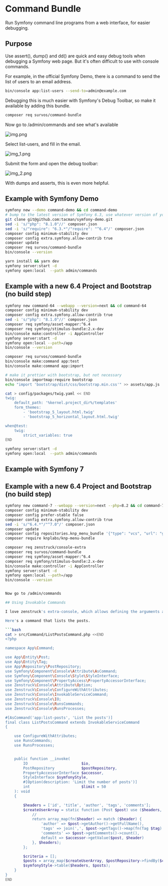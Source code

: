 # Command Bundle

Run Symfony command line programs from a web interface, for easier debugging.

## Purpose

Use assert(), dump() and dd() are quick and easy debug tools when debugging a Symfony web page.  But it's often difficult to use with console commands.

For example, in the official Symfony Demo, there is a command to send the list of users to an email address.

```bash
bin/console app:list-users --send-to=admin@example.com
```

Debugging this is much easier with Symfony's Debug Toolbar, so make it available by adding this bundle.

```bash
composer req survos/command-bundle
```

Now go to /admin/commands and see what's available

![img.png](img.png)

Select list-users, and fill in the email.

![img_1.png](img_1.png)

Submit the form and open the debug toolbar:

![img_2.png](img_2.png)

With dumps and asserts, this is even more helpful.



## Example with Symfony Demo

```bash
symfony new --demo command-demo && cd command-demo
# bump to the latest version of Symfony 6.3, use whatever version of you have installed
git clone git@github.com:tacman/symfony-demo.git
sed -i 's/"php": "8.1.0"//' composer.json 
sed -i 's/"require": "6.3.*"/"require": "^6.4"/' composer.json
composer config minimum-stability dev
composer config extra.symfony.allow-contrib true
composer update 
composer req survos/command-bundle
bin/console --version

yarn install && yarn dev
symfony server:start -d
symfony open:local  --path admin/commands
```

## Example with a new 6.4 Project and Bootstrap (no build step)

```bash
symfony new command-64 --webapp --version=next && cd command-64 
composer config minimum-stability dev
composer config extra.symfony.allow-contrib true
sed -i 's/"php": "8.1.0"//' composer.json 
composer req symfony/asset-mapper:^6.4
composer req symfony/stimulus-bundle:2.x-dev
bin/console make:controller -i AppController
symfony server:start -d
symfony open:local --path=/app
bin/console --version

composer req survos/command-bundle
bin/console make:command app:test
bin/console make:command app:import

# make it prettier with bootstrap, but not necessary
bin/console importmap:require bootstrap
echo "import 'bootstrap/dist/css/bootstrap.min.css'" >> assets/app.js

cat > config/packages/twig.yaml << END
twig:
    default_path: '%kernel.project_dir%/templates'
    form_themes:
        - 'bootstrap_5_layout.html.twig'
        - 'bootstrap_5_horizontal_layout.html.twig'

when@test:
    twig:
        strict_variables: true
END

symfony server:start -d
symfony open:local  --path admin/commands
```

## Example with Symfony 7
## Example with a new 6.4 Project and Bootstrap (no build step)

```bash
symfony new command-7 --webapp --version=next --php=8.2 && cd command-7
composer config minimum-stability dev
composer config prefer-stable false
composer config extra.symfony.allow-contrib true
sed -i 's/"6.4.*"/"^7.0"/' composer.json
composer update
composer config repositories.knp_menu_bundle '{"type": "vcs", "url": "git@github.com:tacman/KnpMenuBundle.git"}'
composer require knplabs/knp-menu-bundle

composer req zenstruck/console-extra
composer req survos/command-bundle
composer req symfony/asset-mapper:^6.4
composer req symfony/stimulus-bundle:2.x-dev
bin/console make:controller -i AppController
symfony server:start -d
symfony open:local --path=/app
bin/console --version


Now go to /admin/commands

## Using Invokable Commands

I love zenstruck's extra-console, which allows defining the arguments and options via attributes, so you can create smaller console commands.  This bundle (command-bundle) already uses extra-console, so this works with no further installation.

Here's a command that lists the posts.

```bash
cat > src/Command/ListPostsCommand.php <<END
<?php

namespace App\Command;

use App\Entity\Post;
use App\Entity\Tag;
use App\Repository\PostRepository;
use Symfony\Component\Console\Attribute\AsCommand;
use Symfony\Component\Console\Style\StyleInterface;
use Symfony\Component\PropertyAccess\PropertyAccessorInterface;
use Zenstruck\Console\Attribute\Option;
use Zenstruck\Console\ConfigureWithAttributes;
use Zenstruck\Console\InvokableServiceCommand;
use Zenstruck\Console\IO;
use Zenstruck\Console\RunsCommands;
use Zenstruck\Console\RunsProcesses;

#[AsCommand('app:list-posts', 'List the posts')]
final class ListPostsCommand extends InvokableServiceCommand
{

    use ConfigureWithAttributes;
    use RunsCommands;
    use RunsProcesses;


    public function __invoke(
        IO                        $io,
        PostRepository            $postRepository,
        PropertyAccessorInterface $accessor,
        StyleInterface $symfonyStyle,
        #[Option(description: 'Limit the number of posts')]
        int                       $limit = 50
    ): void
    {

        $headers = ['id', 'title', 'author', 'tags', 'comments'];
        $createUserArray = static function (Post $post) use ($headers, $accessor) {
            //
            return array_map(fn($header) => match ($header) {
                'author' => $post->getAuthor()->getFullName(),
                'tags' => join(',', $post->getTags()->map(fn(Tag $tag) => $tag->getName())->toArray()),
                'comments' => $post->getComments()->count(),
                default => $accessor->getValue($post, $header)
            }, $headers);
        };

        $criteria = [];
        $posts = array_map($createUserArray, $postRepository->findBy($criteria, [], $limit));
        $symfonyStyle->table($headers, $posts);
    }
}
END
```
